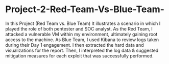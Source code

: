 # Project-2-Red-Team-Vs-Blue-Team-
In this Project (Red Team vs. Blue Team) It illustrates a scenario in which I played the role of both pentester and SOC analyst.  As the Red Team, I attacked a vulnerable VM within my environment, ultimately gaining root access to the machine. As Blue Team, I used Kibana to review logs taken during their Day 1 engagement. I then extracted the hard data and visualizations for the report.  Then, I interpreted the log data &amp; suggested mitigation measures for each exploit that was  successfully performed.
